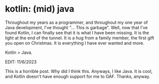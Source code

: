 # kotlin: (mid) java
Throughout my years as a programmer, and throughout my one year of Java development, I've thought "... This is garbage". Well, now that I've found Kotlin, I can finally see that it is what I have been missing. It is the light at the end of the tunnel. It is a hug from a family member, the first gift you open on Christmas. It is everything I have ever wanted and more. 

Kotlin > Java. 

EDIT: 11/6/2023

This is a horrible post. Why did I think this. 
Anyways, I like Java. It is cool, and Kotlin doesn't have enough support for me to GAF.
Thanks, anyway.
